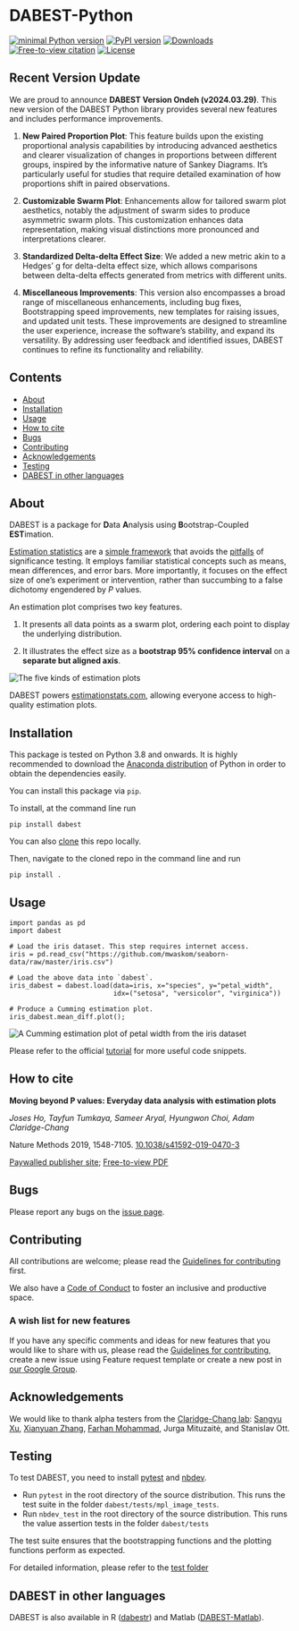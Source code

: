 # DABEST-Python


<!-- WARNING: THIS FILE WAS AUTOGENERATED! DO NOT EDIT! -->

[![minimal Python
version](https://img.shields.io/badge/Python%3E%3D-3.10-6666ff.svg)](https://www.anaconda.com/distribution/)
[![PyPI
version](https://badge.fury.io/py/dabest.svg)](https://badge.fury.io/py/dabest)
[![Downloads](https://img.shields.io/pepy/dt/dabest.svg)](https://pepy.tech/project/dabest)
[![Free-to-view
citation](https://zenodo.org/badge/DOI/10.1038/s41592-019-0470-3.svg)](https://rdcu.be/bHhJ4)
[![License](https://img.shields.io/badge/License-BSD%203--Clause--Clear-orange.svg)](https://spdx.org/licenses/BSD-3-Clause-Clear.html)

## Recent Version Update

We are proud to announce **DABEST Version Ondeh (v2024.03.29)**. This
new version of the DABEST Python library provides several new features
and includes performance improvements.

1.  **New Paired Proportion Plot**: This feature builds upon the
    existing proportional analysis capabilities by introducing advanced
    aesthetics and clearer visualization of changes in proportions
    between different groups, inspired by the informative nature of
    Sankey Diagrams. It’s particularly useful for studies that require
    detailed examination of how proportions shift in paired
    observations.

2.  **Customizable Swarm Plot**: Enhancements allow for tailored swarm
    plot aesthetics, notably the adjustment of swarm sides to produce
    asymmetric swarm plots. This customization enhances data
    representation, making visual distinctions more pronounced and
    interpretations clearer.

3.  **Standardized Delta-delta Effect Size**: We added a new metric akin
    to a Hedges’ g for delta-delta effect size, which allows comparisons
    between delta-delta effects generated from metrics with different
    units.

4.  **Miscellaneous Improvements**: This version also encompasses a
    broad range of miscellaneous enhancements, including bug fixes,
    Bootstrapping speed improvements, new templates for raising issues,
    and updated unit tests. These improvements are designed to
    streamline the user experience, increase the software’s stability,
    and expand its versatility. By addressing user feedback and
    identified issues, DABEST continues to refine its functionality and
    reliability.

## Contents

<!-- TOC depthFrom:1 depthTo:2 withLinks:1 updateOnSave:1 orderedList:0 -->

- [About](#about)
- [Installation](#installation)
- [Usage](#usage)
- [How to cite](#how-to-cite)
- [Bugs](#bugs)
- [Contributing](#contributing)
- [Acknowledgements](#acknowledgements)
- [Testing](#testing)
- [DABEST in other languages](#dabest-in-other-languages)

<!-- /TOC -->

## About

DABEST is a package for **D**ata **A**nalysis using
**B**ootstrap-Coupled **EST**imation.

[Estimation
statistics](https://en.wikipedia.org/wiki/Estimation_statistics) are a
[simple framework](https://thenewstatistics.com/itns/) that avoids the
[pitfalls](https://www.nature.com/articles/nmeth.3288) of significance
testing. It employs familiar statistical concepts such as means, mean
differences, and error bars. More importantly, it focuses on the effect
size of one’s experiment or intervention, rather than succumbing to a
false dichotomy engendered by *P* values.

An estimation plot comprises two key features.

1.  It presents all data points as a swarm plot, ordering each point to
    display the underlying distribution.

2.  It illustrates the effect size as a **bootstrap 95% confidence
    interval** on a **separate but aligned axis**.

![The five kinds of estimation
plots](showpiece.png "The five kinds of estimation plots.")

DABEST powers [estimationstats.com](https://www.estimationstats.com/),
allowing everyone access to high-quality estimation plots.

## Installation

This package is tested on Python 3.8 and onwards. It is highly
recommended to download the [Anaconda
distribution](https://www.continuum.io/downloads) of Python in order to
obtain the dependencies easily.

You can install this package via `pip`.

To install, at the command line run

``` shell
pip install dabest
```

You can also
[clone](https://help.github.com/articles/cloning-a-repository) this repo
locally.

Then, navigate to the cloned repo in the command line and run

``` shell
pip install .
```

## Usage

``` python3
import pandas as pd
import dabest

# Load the iris dataset. This step requires internet access.
iris = pd.read_csv("https://github.com/mwaskom/seaborn-data/raw/master/iris.csv")

# Load the above data into `dabest`.
iris_dabest = dabest.load(data=iris, x="species", y="petal_width",
                          idx=("setosa", "versicolor", "virginica"))

# Produce a Cumming estimation plot.
iris_dabest.mean_diff.plot();
```

![A Cumming estimation plot of petal width from the iris
dataset](iris.png)

Please refer to the official
[tutorial](https://acclab.github.io/DABEST-python/) for more useful code
snippets.

## How to cite

**Moving beyond P values: Everyday data analysis with estimation plots**

*Joses Ho, Tayfun Tumkaya, Sameer Aryal, Hyungwon Choi, Adam
Claridge-Chang*

Nature Methods 2019, 1548-7105.
[10.1038/s41592-019-0470-3](http://dx.doi.org/10.1038/s41592-019-0470-3)

[Paywalled publisher
site](https://www.nature.com/articles/s41592-019-0470-3); [Free-to-view
PDF](https://rdcu.be/bHhJ4)

## Bugs

Please report any bugs on the [issue
page](https://github.com/ACCLAB/DABEST-python/issues/new).

## Contributing

All contributions are welcome; please read the [Guidelines for
contributing](CONTRIBUTING.md) first.

We also have a [Code of Conduct](CODE_OF_CONDUCT.md) to foster an
inclusive and productive space.

### A wish list for new features

If you have any specific comments and ideas for new features that you
would like to share with us, please read the [Guidelines for
contributing](CONTRIBUTING.md), create a new issue using Feature request
template or create a new post in [our Google
Group](https://groups.google.com/g/estimationstats).

## Acknowledgements

We would like to thank alpha testers from the [Claridge-Chang
lab](https://www.claridgechang.net/): [Sangyu
Xu](https://github.com/sangyu), [Xianyuan
Zhang](https://github.com/XYZfar), [Farhan
Mohammad](https://github.com/farhan8igib), Jurga Mituzaitė, and
Stanislav Ott.

## Testing

To test DABEST, you need to install
[pytest](https://docs.pytest.org/en/latest) and
[nbdev](https://nbdev.fast.ai/).

- Run `pytest` in the root directory of the source distribution. This
  runs the test suite in the folder `dabest/tests/mpl_image_tests`.
- Run `nbdev_test` in the root directory of the source distribution.
  This runs the value assertion tests in the folder `dabest/tests`

The test suite ensures that the bootstrapping functions and the plotting
functions perform as expected.

For detailed information, please refer to the [test
folder](nbs/tests/README.md)

## DABEST in other languages

DABEST is also available in R
([dabestr](https://github.com/ACCLAB/dabestr)) and Matlab
([DABEST-Matlab](https://github.com/ACCLAB/DABEST-Matlab)).
